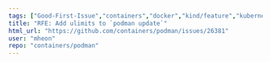 ```yaml
---
tags: ["Good-First-Issue","containers","docker","kind/feature","kubernetes","linux","oci","triaged"]
title: "RFE: Add ulimits to `podman update`"
html_url: "https://github.com/containers/podman/issues/26381"
user: "mheon"
repo: "containers/podman"
---
```


